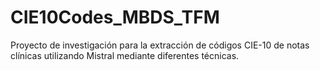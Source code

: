 # CIE10Codes_MBDS_TFM
Proyecto de investigación para la extracción de códigos CIE-10 de notas clínicas utilizando Mistral mediante diferentes técnicas. 
